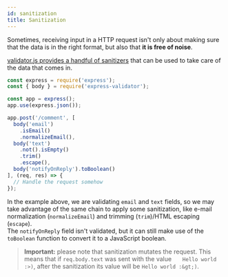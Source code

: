 ```yaml
---
id: sanitization
title: Sanitization
---
```


Sometimes, receiving input in a HTTP request isn't only about making sure that
the data is in the right format, but also that **it is free of noise**.

[validator.js provides a handful of sanitizers](https://github.com/chriso/validator.js#sanitizers)
that can be used to take care of the data that comes in.

```js
const express = require('express');
const { body } = require('express-validator');

const app = express();
app.use(express.json());

app.post('/comment', [
  body('email')
    .isEmail()
    .normalizeEmail(),
  body('text')
    .not().isEmpty()
    .trim()
    .escape(),
  body('notifyOnReply').toBoolean()
], (req, res) => {
  // Handle the request somehow
});
```

In the example above, we are validating `email` and `text` fields,
so we may take advantage of the same chain to apply some sanitization,
like e-mail normalization (`normalizeEmail`) and trimming (`trim`)/HTML escaping (`escape`).  
The `notifyOnReply` field isn't validated, but it can still make use of the `toBoolean` function
to convert it to a JavaScript boolean.

> **Important:** please note that sanitization mutates the request.
This means that if `req.body.text` was sent with the value `   Hello world :>)`, after the sanitization
its value will be `Hello world :&gt;)`.
